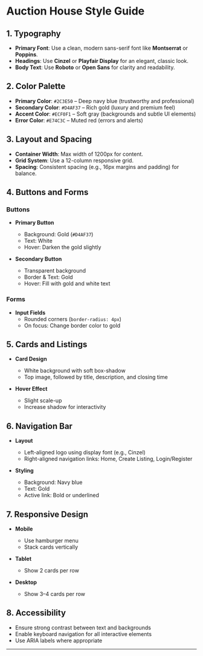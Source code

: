 # Auction House Style Guide

## 1. Typography

- **Primary Font**: Use a clean, modern sans-serif font like **Montserrat** or **Poppins**.
- **Headings**: Use **Cinzel** or **Playfair Display** for an elegant, classic look.
- **Body Text**: Use **Roboto** or **Open Sans** for clarity and readability.

## 2. Color Palette

- **Primary Color**: `#2C3E50` – Deep navy blue (trustworthy and professional)
- **Secondary Color**: `#D4AF37` – Rich gold (luxury and premium feel)
- **Accent Color**: `#ECF0F1` – Soft gray (backgrounds and subtle UI elements)
- **Error Color**: `#E74C3C` – Muted red (errors and alerts)

## 3. Layout and Spacing

- **Container Width**: Max width of 1200px for content.
- **Grid System**: Use a 12-column responsive grid.
- **Spacing**: Consistent spacing (e.g., 16px margins and padding) for balance.

## 4. Buttons and Forms

### Buttons

- **Primary Button**

  - Background: Gold (`#D4AF37`)
  - Text: White
  - Hover: Darken the gold slightly

- **Secondary Button**
  - Transparent background
  - Border & Text: Gold
  - Hover: Fill with gold and white text

### Forms

- **Input Fields**
  - Rounded corners (`border-radius: 4px`)
  - On focus: Change border color to gold

## 5. Cards and Listings

- **Card Design**

  - White background with soft box-shadow
  - Top image, followed by title, description, and closing time

- **Hover Effect**
  - Slight scale-up
  - Increase shadow for interactivity

## 6. Navigation Bar

- **Layout**

  - Left-aligned logo using display font (e.g., Cinzel)
  - Right-aligned navigation links: Home, Create Listing, Login/Register

- **Styling**
  - Background: Navy blue
  - Text: Gold
  - Active link: Bold or underlined

## 7. Responsive Design

- **Mobile**

  - Use hamburger menu
  - Stack cards vertically

- **Tablet**

  - Show 2 cards per row

- **Desktop**
  - Show 3–4 cards per row

## 8. Accessibility

- Ensure strong contrast between text and backgrounds
- Enable keyboard navigation for all interactive elements
- Use ARIA labels where appropriate

---
